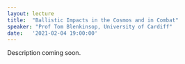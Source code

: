 ```yaml
---
layout: lecture
title:  "Ballistic Impacts in the Cosmos and in Combat"
speaker: "Prof Tom Blenkinsop, University of Cardiff"
date:   '2021-02-04 19:00:00'
---
```

Description coming soon.
